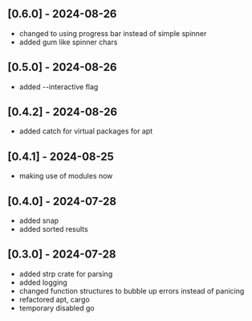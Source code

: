 ## [0.6.0] - 2024-08-26

- changed to using progress bar instead of simple spinner
- added gum like spinner chars

## [0.5.0] - 2024-08-26

- added --interactive flag

## [0.4.2] - 2024-08-26

- added catch for virtual packages for apt

## [0.4.1] - 2024-08-25

- making use of modules now

## [0.4.0] - 2024-07-28

- added snap
- added sorted results

## [0.3.0] - 2024-07-28

- added strp crate for parsing
- added logging
- changed function structures to bubble up errors instead of panicing
- refactored apt, cargo
- temporary disabled go
